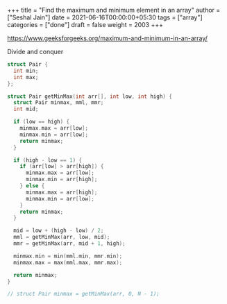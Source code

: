 +++
title = "Find the maximum and minimum element in an array"
author = ["Seshal Jain"]
date = 2021-06-16T00:00:00+05:30
tags = ["array"]
categories = ["done"]
draft = false
weight = 2003
+++

<https://www.geeksforgeeks.org/maximum-and-minimum-in-an-array/>

Divide and conquer

```cpp
struct Pair {
  int min;
  int max;
};

struct Pair getMinMax(int arr[], int low, int high) {
  struct Pair minmax, mml, mmr;
  int mid;

  if (low == high) {
    minmax.max = arr[low];
    minmax.min = arr[low];
    return minmax;
  }

  if (high - low == 1) {
    if (arr[low] > arr[high]) {
      minmax.max = arr[low];
      minmax.min = arr[high];
    } else {
      minmax.max = arr[high];
      minmax.min = arr[low];
    }
    return minmax;
  }

  mid = low + (high - low) / 2;
  mml = getMinMax(arr, low, mid);
  mmr = getMinMax(arr, mid + 1, high);

  minmax.min = min(mml.min, mmr.min);
  minmax.max = max(mml.max, mmr.max);

  return minmax;
}

// struct Pair minmax = getMinMax(arr, 0, N - 1);
```
